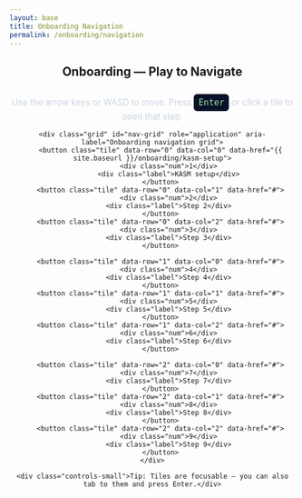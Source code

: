 ```yaml
---
layout: base
title: Onboarding Navigation
permalink: /onboarding/navigation
---
```

<style>
/* Small game-style onboarding grid */
.onboard-game { max-width:760px; margin:22px auto; text-align:center; }
.grid { display:grid; grid-template-columns: repeat(3, 1fr); gap:12px; margin:18px 0; }
.tile { background:#0b1220; color:#e6eef8; padding:20px; border-radius:10px; border:2px solid rgba(255,255,255,0.03); cursor:pointer; font-weight:700; box-shadow: 0 6px 18px rgba(2,6,23,0.5); user-select:none; }
.tile:focus { outline:3px solid rgba(99,102,241,0.22); }
.tile.selected { background: #ffffff; color:#071127; transform: translateY(-4px); box-shadow: 0 10px 30px rgba(2,6,23,0.6); }
.tile .label { display:block; font-size:0.85rem; color:inherit; opacity:0.8; }
.controls-small { color:#cbd5e1; font-size:0.95rem; margin-top:6px }
.hint { color:#9fe2a8; font-family: monospace; background:#071127; display:inline-block; padding:6px 8px; border-radius:6px; margin-top:10px }
</style>

<div class="onboard-game">
	<h2>Onboarding — Play to Navigate</h2>
	<p class="controls-small">Use the arrow keys or WASD to move. Press <span class="hint">Enter</span> or click a tile to open that step.</p>

	<div class="grid" id="nav-grid" role="application" aria-label="Onboarding navigation grid">
		<button class="tile" data-row="0" data-col="0" data-href="{{ site.baseurl }}/onboarding/kasm-setup">
			<div class="num">1</div>
			<div class="label">KASM setup</div>
		</button>
		<button class="tile" data-row="0" data-col="1" data-href="#">
			<div class="num">2</div>
			<div class="label">Step 2</div>
		</button>
		<button class="tile" data-row="0" data-col="2" data-href="#">
			<div class="num">3</div>
			<div class="label">Step 3</div>
		</button>

		<button class="tile" data-row="1" data-col="0" data-href="#">
			<div class="num">4</div>
			<div class="label">Step 4</div>
		</button>
		<button class="tile" data-row="1" data-col="1" data-href="#">
			<div class="num">5</div>
			<div class="label">Step 5</div>
		</button>
		<button class="tile" data-row="1" data-col="2" data-href="#">
			<div class="num">6</div>
			<div class="label">Step 6</div>
		</button>

		<button class="tile" data-row="2" data-col="0" data-href="#">
			<div class="num">7</div>
			<div class="label">Step 7</div>
		</button>
		<button class="tile" data-row="2" data-col="1" data-href="#">
			<div class="num">8</div>
			<div class="label">Step 8</div>
		</button>
		<button class="tile" data-row="2" data-col="2" data-href="#">
			<div class="num">9</div>
			<div class="label">Step 9</div>
		</button>
	</div>

	<div class="controls-small">Tip: Tiles are focusable — you can also tab to them and press Enter.</div>
</div>

<script>
	(function(){
		const rows = 3, cols = 3;
		let r = 0, c = 0; // start at top-left (KASM)
		const grid = document.getElementById('nav-grid');
		const tiles = Array.from(grid.querySelectorAll('.tile'));

		function findTile(row, col){
			return tiles.find(t => Number(t.dataset.row) === row && Number(t.dataset.col) === col);
		}

		function setSelected(row, col){
			tiles.forEach(t => t.classList.remove('selected'));
			const t = findTile(row,col);
			if(t){ t.classList.add('selected'); t.focus(); }
		}

		function clamp(v, a, b){ return Math.max(a, Math.min(b, v)); }

		function activateTile(row, col){
			const t = findTile(row,col);
			if(!t) return;
			const href = t.dataset.href;
			if(href && href !== '#'){
				window.location.href = href;
			} else {
				// small feedback for placeholders
				t.animate([{ transform: 'scale(1)' },{ transform: 'scale(1.04)' },{ transform: 'scale(1)' }], { duration: 240 });
			}
		}

		// keyboard nav
		document.addEventListener('keydown', (ev)=>{
			const key = ev.key.toLowerCase();
			let moved = false;
			if(['arrowup','w'].includes(key)) { r = clamp(r-1,0,rows-1); moved = true; }
			if(['arrowdown','s'].includes(key)) { r = clamp(r+1,0,rows-1); moved = true; }
			if(['arrowleft','a'].includes(key)) { c = clamp(c-1,0,cols-1); moved = true; }
			if(['arrowright','d'].includes(key)) { c = clamp(c+1,0,cols-1); moved = true; }
			if(moved){ ev.preventDefault(); setSelected(r,c); }
			if(key === 'enter' || key === ' ') { ev.preventDefault(); activateTile(r,c); }
		});

		// click handlers
		tiles.forEach(t => {
			t.addEventListener('click', ()=>{
				const row = Number(t.dataset.row), col = Number(t.dataset.col);
				r = row; c = col; setSelected(r,c); activateTile(r,c);
			});
			t.addEventListener('focus', ()=>{
				r = Number(t.dataset.row); c = Number(t.dataset.col); setSelected(r,c);
			});
		});

		// initialize selection on load
		setSelected(r,c);
	})();
</script>

